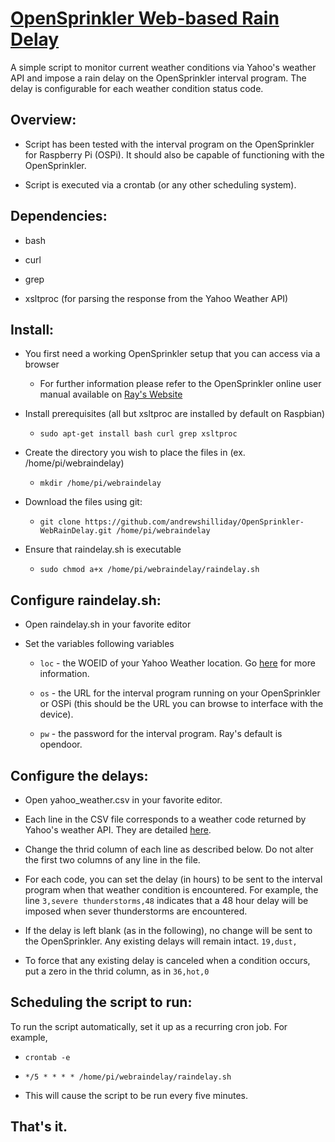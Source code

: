 [OpenSprinkler Web-based Rain Delay](https://github.com/andrewshilliday/OpenSprinkler-WebRainDelay)
========================

A simple script to monitor current weather conditions via Yahoo's weather API and impose a rain delay on the OpenSprinkler interval program. The delay is configurable for each weather condition status code.

Overview:
---------

+ Script has been tested with the interval program on the OpenSprinkler for Raspberry Pi (OSPi).  It should also be capable of functioning with the OpenSprinkler.

+ Script is executed via a crontab (or any other scheduling system).  

Dependencies:
---------
+ bash

+ curl

+ grep

+ xsltproc (for parsing the response from the Yahoo Weather API)

Install:
---------
+ You first need a working OpenSprinkler setup that you can access via a browser
  + For further information please refer to the OpenSprinkler online user manual available on [Ray's Website](http://rayshobby.net/?page_id=192)

+ Install prerequisites (all but xsltproc are installed by default on Raspbian)
  + ```sudo apt-get install bash curl grep xsltproc```

+ Create the directory you wish to place the files in (ex. /home/pi/webraindelay)
  + ```mkdir /home/pi/webraindelay```

+ Download the files using git:
  + ```git clone https://github.com/andrewshilliday/OpenSprinkler-WebRainDelay.git /home/pi/webraindelay```

+ Ensure that raindelay.sh is executable
  + ```sudo chmod a+x /home/pi/webraindelay/raindelay.sh```

Configure raindelay.sh:
---------

+ Open raindelay.sh in your favorite editor

+ Set the variables following variables
  + ```loc``` - the WOEID of your Yahoo Weather location. Go [here](http://developer.yahoo.com/weather/) for more information.
  
  + ```os``` - the URL for the interval program running on your OpenSprinkler or OSPi (this should be the URL you can browse to interface with the device).

  + ```pw``` - the password for the interval program. Ray's default is opendoor.

Configure the delays:
---------

+ Open yahoo_weather.csv in your favorite editor.

+ Each line in the CSV file corresponds to a weather code returned by Yahoo's weather API. They are detailed [here](http://developer.yahoo.com/weather/#codes).

+ Change the thrid column of each line as described below. Do not alter the first two columns of any line in the file.

+ For each code, you can set the delay (in hours) to be sent to the interval program when that weather condition is encountered. For example, the line
  ```3,severe thunderstorms,48```
  indicates that a 48 hour delay will be imposed when sever thunderstorms are encountered.

+ If the delay is left blank (as in the following), no change will be sent to the OpenSprinkler.  Any existing delays will remain intact.
  ```19,dust,```

+ To force that any existing delay is canceled when a condition occurs, put a zero in the thrid column, as in
  ```36,hot,0```

Scheduling the script to run:
---------

To run the script automatically, set it up as a recurring cron job.  For example,

+ ```crontab -e```

+ ```*/5 * * * * /home/pi/webraindelay/raindelay.sh```
  
+ This will cause the script to be run every five minutes. 

That's it.
-------
